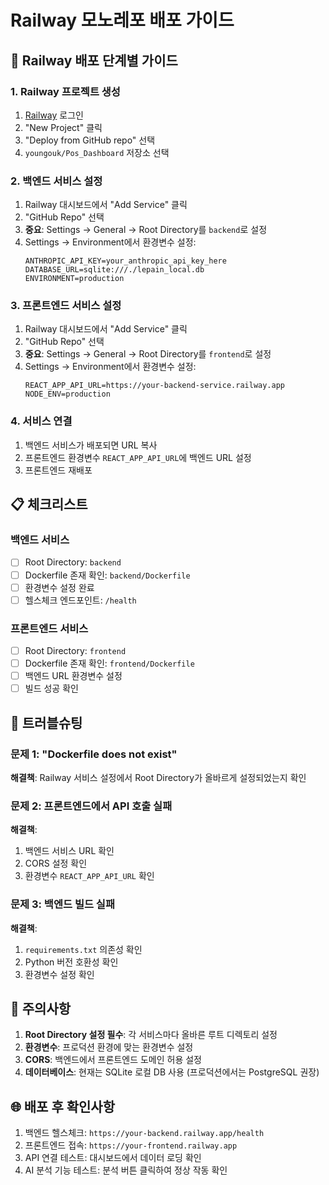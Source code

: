 # Railway 모노레포 배포 가이드

## 🚀 Railway 배포 단계별 가이드

### 1. Railway 프로젝트 생성
1. [Railway](https://railway.app) 로그인
2. "New Project" 클릭
3. "Deploy from GitHub repo" 선택
4. `youngouk/Pos_Dashboard` 저장소 선택

### 2. 백엔드 서비스 설정
1. Railway 대시보드에서 "Add Service" 클릭
2. "GitHub Repo" 선택
3. **중요**: Settings → General → Root Directory를 `backend`로 설정
4. Settings → Environment에서 환경변수 설정:
   ```
   ANTHROPIC_API_KEY=your_anthropic_api_key_here
   DATABASE_URL=sqlite:///./lepain_local.db
   ENVIRONMENT=production
   ```

### 3. 프론트엔드 서비스 설정
1. Railway 대시보드에서 "Add Service" 클릭
2. "GitHub Repo" 선택
3. **중요**: Settings → General → Root Directory를 `frontend`로 설정
4. Settings → Environment에서 환경변수 설정:
   ```
   REACT_APP_API_URL=https://your-backend-service.railway.app
   NODE_ENV=production
   ```

### 4. 서비스 연결
1. 백엔드 서비스가 배포되면 URL 복사
2. 프론트엔드 환경변수 `REACT_APP_API_URL`에 백엔드 URL 설정
3. 프론트엔드 재배포

## 📋 체크리스트

### 백엔드 서비스
- [ ] Root Directory: `backend`
- [ ] Dockerfile 존재 확인: `backend/Dockerfile`
- [ ] 환경변수 설정 완료
- [ ] 헬스체크 엔드포인트: `/health`

### 프론트엔드 서비스  
- [ ] Root Directory: `frontend`
- [ ] Dockerfile 존재 확인: `frontend/Dockerfile`
- [ ] 백엔드 URL 환경변수 설정
- [ ] 빌드 성공 확인

## 🔧 트러블슈팅

### 문제 1: "Dockerfile does not exist"
**해결책**: Railway 서비스 설정에서 Root Directory가 올바르게 설정되었는지 확인

### 문제 2: 프론트엔드에서 API 호출 실패
**해결책**: 
1. 백엔드 서비스 URL 확인
2. CORS 설정 확인
3. 환경변수 `REACT_APP_API_URL` 확인

### 문제 3: 백엔드 빌드 실패
**해결책**:
1. `requirements.txt` 의존성 확인
2. Python 버전 호환성 확인
3. 환경변수 설정 확인

## 📝 주의사항

1. **Root Directory 설정 필수**: 각 서비스마다 올바른 루트 디렉토리 설정
2. **환경변수**: 프로덕션 환경에 맞는 환경변수 설정
3. **CORS**: 백엔드에서 프론트엔드 도메인 허용 설정
4. **데이터베이스**: 현재는 SQLite 로컬 DB 사용 (프로덕션에서는 PostgreSQL 권장)

## 🌐 배포 후 확인사항

1. 백엔드 헬스체크: `https://your-backend.railway.app/health`
2. 프론트엔드 접속: `https://your-frontend.railway.app`
3. API 연결 테스트: 대시보드에서 데이터 로딩 확인
4. AI 분석 기능 테스트: 분석 버튼 클릭하여 정상 작동 확인 